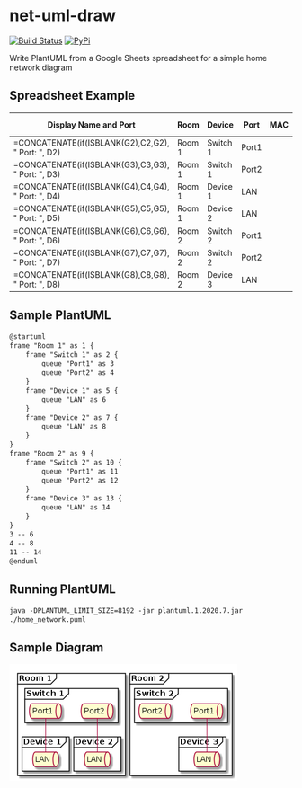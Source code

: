 # net-uml-draw

[![Build Status](https://travis-ci.org/j3p0uk/net-uml-draw.svg?branch=master)](https://travis-ci.org/j3p0uk/net-uml-draw) [![PyPi](https://img.shields.io/pypi/v/net-uml-draw.svg)](https://pypi.org/project/net-uml-draw/)

Write PlantUML from a Google Sheets spreadsheet for a simple home network diagram

## Spreadsheet Example

|Display Name and Port                             |Room  |Device  |Port |MAC|Connect|Display Name|
|--------------------------------------------------|------|--------|-----|---|-------|------------|
|=CONCATENATE(if(ISBLANK(G2),C2,G2), " Port: ", D2)|Room 1|Switch 1|Port1|   |=A4    |            |
|=CONCATENATE(if(ISBLANK(G3),C3,G3), " Port: ", D3)|Room 1|Switch 1|Port2|   |=A5    |            |
|=CONCATENATE(if(ISBLANK(G4),C4,G4), " Port: ", D4)|Room 1|Device 1|LAN  |   |=A2    |            |
|=CONCATENATE(if(ISBLANK(G5),C5,G5), " Port: ", D5)|Room 1|Device 2|LAN  |   |=A3    |            |
|=CONCATENATE(if(ISBLANK(G6),C6,G6), " Port: ", D6)|Room 2|Switch 2|Port1|   |=A8    |            |
|=CONCATENATE(if(ISBLANK(G7),C7,G7), " Port: ", D7)|Room 2|Switch 2|Port2|   |       |            |
|=CONCATENATE(if(ISBLANK(G8),C8,G8), " Port: ", D8)|Room 2|Device 3|LAN  |   |=A6    |            |

## Sample PlantUML

```
@startuml
frame "Room 1" as 1 {
    frame "Switch 1" as 2 {
        queue "Port1" as 3
        queue "Port2" as 4
    }
    frame "Device 1" as 5 {
        queue "LAN" as 6
    }
    frame "Device 2" as 7 {
        queue "LAN" as 8
    }
}
frame "Room 2" as 9 {
    frame "Switch 2" as 10 {
        queue "Port1" as 11
        queue "Port2" as 12
    }
    frame "Device 3" as 13 {
        queue "LAN" as 14
    }
}
3 -- 6
4 -- 8
11 -- 14
@enduml
```

## Running PlantUML

```
java -DPLANTUML_LIMIT_SIZE=8192 -jar plantuml.1.2020.7.jar ./home_network.puml
```

## Sample Diagram

![Sample Diagram](https://github.com/j3p0uk/net-uml-draw/blob/master/sample/sample.png?raw=true)
